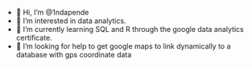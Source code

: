 - 👋 Hi, I’m @1ndapende
- 👀 I’m interested in data analytics. 
- 🌱 I’m currently learning SQL and R through the google data analytics certificate.
- 💞️ I’m looking for help to get google maps to link dynamically to a database with gps coordinate data

<!---
1ndapende/1ndapende is a ✨ special ✨ repository because its `README.md` (this file) appears on your GitHub profile.
You can click the Preview link to take a look at your changes.
--->
